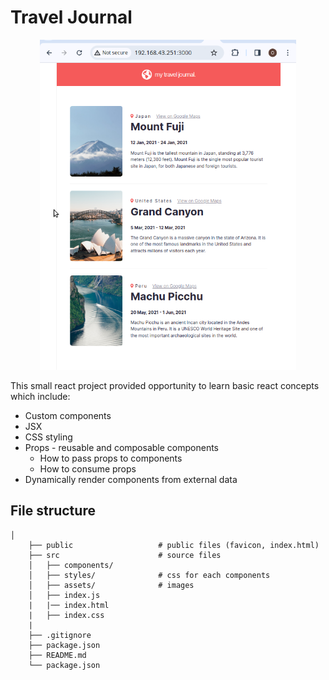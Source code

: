 # Travel Journal

<div align="center">

<img src="./tvl-journal.png" width="410">
 </div>


This small react project provided opportunity to learn basic react concepts which include:

- Custom components
- JSX
- CSS styling
- Props - reusable and composable components
    - How to pass props to components
    - How to consume props
- Dynamically render components from external data



## File structure
```
│
    ├── public                   # public files (favicon, index.html)
    ├── src                      # source files
    │   ├── components/
    │   ├── styles/              # css for each components
    │   ├── assets/              # images
    │   ├── index.js
    |   |── index.html
    |   ├── index.css
    |
    ├── .gitignore
    ├── package.json
    ├── README.md
    └── package.json
```
